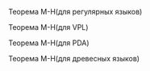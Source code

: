 Теорема М-Н(для регулярных языков)

Теорема М-Н(для VPL)

Теорема М-Н(для PDA)

Теорема М-Н(для древесных языков)
